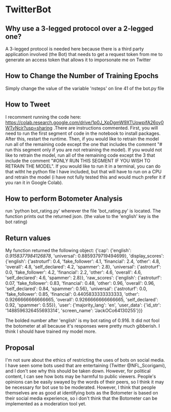 # TwitterBot
## Why use a 3-legged protocol over a 2-legged one?
A 3-legged protocol is needed here because there is a third party application involved (the Bot) 
that needs to get a request token from me to generate an access token that allows it to imporsonate me on Twitter

## How to Change the Number of Training Epochs
Simply change the value of the variable 'nsteps' on line 41 of the bot.py file 

## How to Tweet
I recomment running the code here: https://colab.research.google.com/drive/1p0J_XpDgmW9XTUowpifA26oy0WTyNcir?usp=sharing .There are instructions commented. First, you will need to run the first segment of code in the notebook to install packages. After this, restart the runtime. Then, if you would like to retrain the model run all of the remaining code except the one that includes the comment "# run this segment only if you are not retraining the model). If you would not like to retrain the model, run all of the remaining code except the 3 that include the comment "#ONLY RUN THIS SEGMENT IF YOU WISH TO RETRAIN THE MODEL".
If you would like to run it in a terminal, you can do that witht he python file I have included, but that will have to run on a CPU and retrain the model (i have not fully tested this and would much prefer it if you ran it in Google Colab). 

## How to perform Botometer Analysis
run 'python bot_rating.py' wherever the file 'bot_rating.py' is located. The function prints out the returned json. (the value to the 'english' key is the bot rating)

## Return values 
My function returned the following object:
{'cap': {'english': *0.9158377984126878*, 'universal': 0.8859379719494699}, 'display_scores': {'english': {'astroturf': 0.4, 'fake_follower': 4.1, 'financial': 2.4, 'other': 4.8, 'overall': 4.8, 'self_declared': 4.2, 'spammer': 2.8}, 'universal': {'astroturf': 0.0, 'fake_follower': 4.2, 'financial': 2.2, 'other': 4.6, 'overall': 4.6, 'self_declared': 4.6, 'spammer': 2.8}}, 'raw_scores': {'english': {'astroturf': 0.07, 'fake_follower': 0.83, 'financial': 0.48, 'other': 0.96, 'overall': 0.96, 'self_declared': 0.84, 'spammer': 0.56}, 'universal': {'astroturf': 0.0, 'fake_follower': 0.85, 'financial': 0.4405833333333333, 'other': 0.9266666666666665, 'overall': 0.9266666666666665, 'self_declared': 0.92, 'spammer': 0.55}}, 'user': {'majority_lang': 'en', 'user_data': {'id_str': '1488596326455693314', 'screen_name': 'JackOCo64130255'}}}

The bolded number after 'english' is my bot rating of 0.916. It did not fool the botometer at all because it's responses were pretty much gibberish. I think I should have trained my model more. 

## Proposal
I'm not sure about the ethics of restricting the uses of bots on social media. I have seen some bots used that are entertaining (Twitter @NFL_Scorigami), and I don't see why this should be taken down. However, for political content, I can see how bots may be harmful to public viewers. People's opinions can be easily swayed by the words of their peers, so I think it may be necessary for bot use to be moderated. However, I think that people themselves are as good at identifying bots as the Botometer is based on their social media experience, so i don't think that the Botometer can be implemented as a moderation tool yet. 

